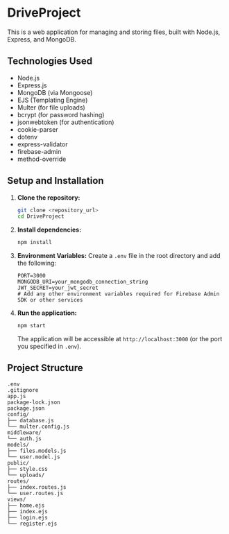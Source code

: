 # DriveProject

This is a web application for managing and storing files, built with Node.js, Express, and MongoDB.

## Technologies Used

- Node.js
- Express.js
- MongoDB (via Mongoose)
- EJS (Templating Engine)
- Multer (for file uploads)
- bcrypt (for password hashing)
- jsonwebtoken (for authentication)
- cookie-parser
- dotenv
- express-validator
- firebase-admin
- method-override

## Setup and Installation

1.  **Clone the repository:**
    ```bash
    git clone <repository_url>
    cd DriveProject
    ```

2.  **Install dependencies:**
    ```bash
    npm install
    ```

3.  **Environment Variables:**
    Create a `.env` file in the root directory and add the following:
    ```
    PORT=3000
    MONGODB_URI=your_mongodb_connection_string
    JWT_SECRET=your_jwt_secret
    # Add any other environment variables required for Firebase Admin SDK or other services
    ```

4.  **Run the application:**
    ```bash
    npm start
    ```

    The application will be accessible at `http://localhost:3000` (or the port you specified in `.env`).

## Project Structure

```
.env
.gitignore
app.js
package-lock.json
package.json
config/
├── database.js
└── multer.config.js
middleware/
└── auth.js
models/
├── files.models.js
└── user.model.js
public/
├── style.css
└── uploads/
routes/
├── index.routes.js
└── user.routes.js
views/
├── home.ejs
├── index.ejs
├── login.ejs
└── register.ejs
```
